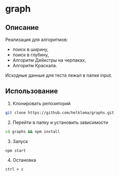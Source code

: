 # graph

## Описание

Реализация для алгоритмов:
- поиск в ширину,
- поиск в глубину,
- Алгоритм Дейкстры на черпаках,
- Алгоритм Краскала.

Исходные данные для теста лежал в папке input.

## Использование

1. Клонировать репозиторий
```sh
git clone https://github.com/helklema/graphs.git
```
2. Перейти в папку и установить зависимости
```sh
cd graphs && npm install
```
3. Запуск
```sh
npm start
```
4. Остановка
```sh
ctrl + c
```